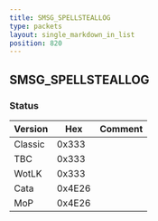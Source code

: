 ```yaml
---
title: SMSG_SPELLSTEALLOG
type: packets
layout: single_markdown_in_list
position: 820
---
```


## SMSG_SPELLSTEALLOG

### Status

Version    | Hex        | Comment
---------- | ---------- | ---------- 
Classic    | 0x333      | 
TBC        | 0x333      | 
WotLK      | 0x333      | 
Cata       | 0x4E26     | 
MoP        | 0x4E26     | 
